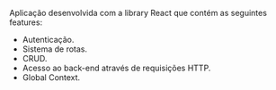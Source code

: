 Aplicação desenvolvida com a library React que contém as seguintes features:
- Autenticação.
- Sistema de rotas.
- CRUD.
- Acesso ao back-end através de requisições HTTP.
- Global Context.